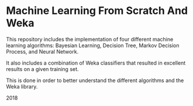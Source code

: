 # Machine Learning From Scratch And Weka

This repository includes the implementation of four different machine learning algorithms:
Bayesian Learning, Decision Tree, Markov Decision Process, and Neural Network.

It also includes a combination of Weka classifiers that resulted in excellent results
on a given training set.

This is done in order to better understand the different algorithms and the Weka library.

2018